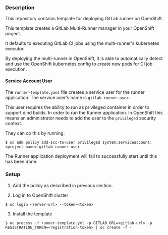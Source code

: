 ### Description

This repository contains template for deploying GitLab runner on OpenShift.

This template creates a GitLab Multi-Runner manager in your OpenShift project.

It defaults to executing GitLab CI jobs using the multi-runner's kubernetes
executor.

By deploying the multi-runner in OpenShift, it is able to automatically detect
and use the OpenShift kubernetes config to create new pods for CI job execution.

#### Service Account User

The `runner-template.yaml` file creates a service user for the runner
application. The service user's name is `gitlab-runner-user`.

This user requires the ability to run as privileged container in order to support
dind builds. In order to run the Runner application. In OpenShift this means an
administrator needs to add the user to the `privileged` security context.

They can do this by running:

```
$ oc adm policy add-scc-to-user privileged system:serviceaccount:<project-name>:gitlab-runner-user
```

The Runner application deployment will fail to successfully start until this has
been done.


### Setup

1. Add the policy as described in previous section.

2. Log in to OpenShift cluster

```
$ oc login <server-url> --token=<token>
```

3. Install the template

```
$ oc process -f runner-template.yml -p GITLAB_URL=<gitlab-url> -p REGISTRATION_TOKEN=<registration-token> | oc create -f -
```
